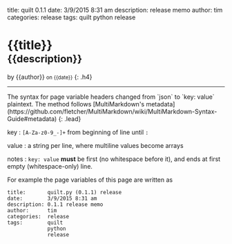 title:       quilt 0.1.1
date:        3/9/2015 8:31 am
description: release memo
author:      tim
categories:  release
tags:        quilt
             python
             release

# {{title}} <br><small>{{description}}</small>
by {{author}} <small>on {{date}}</small>
{: .h4}
****************************************************************************************************************

<div id="post" markdown="1">
The syntax for page variable headers changed from `json`  to `key: value` plaintext. The method follows [MultiMarkdown's metadata](https://github.com/fletcher/MultiMarkdown/wiki/MultiMarkdown-Syntax-Guide#metadata)
{: .lead}

key
:    `[A-Za-z0-9_-]+` from beginning of line until `:`

value
:    a string per line, where multiline values become arrays

notes
:    `key: value` **must** be first (no whitespace before it), and ends at first empty (whitespace-only) line.

For example the page variables of this page are written as
```
title:       quilt.py (0.1.1) release
date:        3/9/2015 8:31 am
description: 0.1.1 release memo
author:      tim
categories:  release
tags:        quilt
             python
             release
    
```
</div>